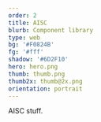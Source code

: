 ```yaml
---
order: 2
title: AISC
blurb: Component library
type: web
bg: '#F0824B'
fg: '#fff'
shadow: '#6D2F10'
hero: hero.png
thumb: thumb.png
thumb2x: thumb@2x.png
orientation: portrait
---
```


AISC stuff.